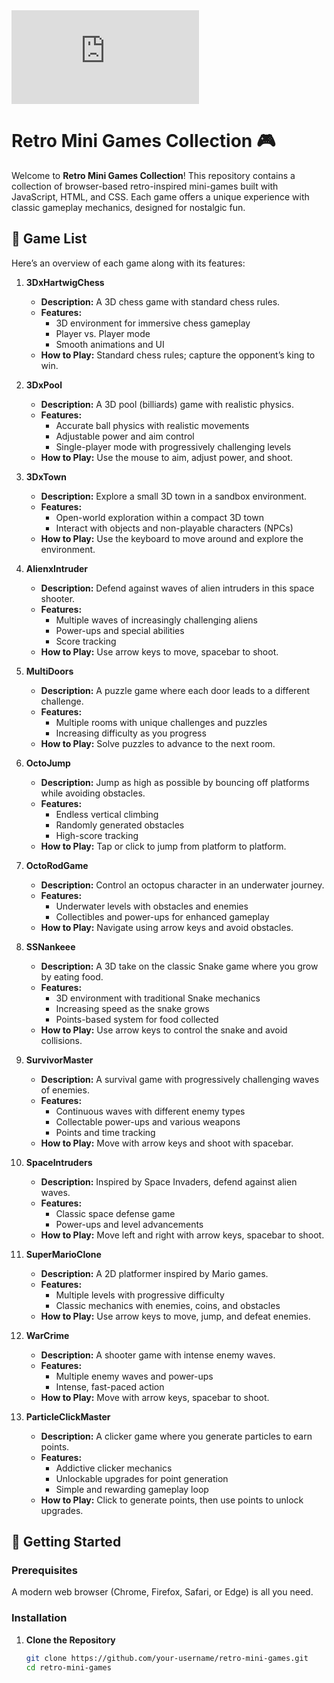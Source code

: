 <iframe src="https://tryhackme.com/api/v2/badges/public-profile?userPublicId=3360514" style='border:none;'></iframe>

# Retro Mini Games Collection 🎮

Welcome to **Retro Mini Games Collection**! This repository contains a collection of browser-based retro-inspired mini-games built with JavaScript, HTML, and CSS. Each game offers a unique experience with classic gameplay mechanics, designed for nostalgic fun.

## 🎲 Game List

Here’s an overview of each game along with its features:

1. **3DxHartwigChess**
   - **Description:** A 3D chess game with standard chess rules.
   - **Features:**
     - 3D environment for immersive chess gameplay
     - Player vs. Player mode
     - Smooth animations and UI
   - **How to Play:** Standard chess rules; capture the opponent’s king to win.

2. **3DxPool**
   - **Description:** A 3D pool (billiards) game with realistic physics.
   - **Features:**
     - Accurate ball physics with realistic movements
     - Adjustable power and aim control
     - Single-player mode with progressively challenging levels
   - **How to Play:** Use the mouse to aim, adjust power, and shoot.

3. **3DxTown**
   - **Description:** Explore a small 3D town in a sandbox environment.
   - **Features:**
     - Open-world exploration within a compact 3D town
     - Interact with objects and non-playable characters (NPCs)
   - **How to Play:** Use the keyboard to move around and explore the environment.

4. **AlienxIntruder**
   - **Description:** Defend against waves of alien intruders in this space shooter.
   - **Features:**
     - Multiple waves of increasingly challenging aliens
     - Power-ups and special abilities
     - Score tracking
   - **How to Play:** Use arrow keys to move, spacebar to shoot.

5. **MultiDoors**
   - **Description:** A puzzle game where each door leads to a different challenge.
   - **Features:**
     - Multiple rooms with unique challenges and puzzles
     - Increasing difficulty as you progress
   - **How to Play:** Solve puzzles to advance to the next room.

6. **OctoJump**
   - **Description:** Jump as high as possible by bouncing off platforms while avoiding obstacles.
   - **Features:**
     - Endless vertical climbing
     - Randomly generated obstacles
     - High-score tracking
   - **How to Play:** Tap or click to jump from platform to platform.

7. **OctoRodGame**
   - **Description:** Control an octopus character in an underwater journey.
   - **Features:**
     - Underwater levels with obstacles and enemies
     - Collectibles and power-ups for enhanced gameplay
   - **How to Play:** Navigate using arrow keys and avoid obstacles.

8. **SSNankeee**
   - **Description:** A 3D take on the classic Snake game where you grow by eating food.
   - **Features:**
     - 3D environment with traditional Snake mechanics
     - Increasing speed as the snake grows
     - Points-based system for food collected
   - **How to Play:** Use arrow keys to control the snake and avoid collisions.

9. **SurvivorMaster**
   - **Description:** A survival game with progressively challenging waves of enemies.
   - **Features:**
     - Continuous waves with different enemy types
     - Collectable power-ups and various weapons
     - Points and time tracking
   - **How to Play:** Move with arrow keys and shoot with spacebar.

10. **SpaceIntruders**
    - **Description:** Inspired by Space Invaders, defend against alien waves.
    - **Features:**
      - Classic space defense game
      - Power-ups and level advancements
    - **How to Play:** Move left and right with arrow keys, spacebar to shoot.

11. **SuperMarioClone**
    - **Description:** A 2D platformer inspired by Mario games.
    - **Features:**
      - Multiple levels with progressive difficulty
      - Classic mechanics with enemies, coins, and obstacles
    - **How to Play:** Use arrow keys to move, jump, and defeat enemies.

12. **WarCrime**
    - **Description:** A shooter game with intense enemy waves.
    - **Features:**
      - Multiple enemy waves and power-ups
      - Intense, fast-paced action
    - **How to Play:** Move with arrow keys, spacebar to shoot.

13. **ParticleClickMaster**
    - **Description:** A clicker game where you generate particles to earn points.
    - **Features:**
      - Addictive clicker mechanics
      - Unlockable upgrades for point generation
      - Simple and rewarding gameplay loop
    - **How to Play:** Click to generate points, then use points to unlock upgrades.

## 🚀 Getting Started

### Prerequisites

A modern web browser (Chrome, Firefox, Safari, or Edge) is all you need.

### Installation

1. **Clone the Repository**
   ```bash
   git clone https://github.com/your-username/retro-mini-games.git
   cd retro-mini-games
